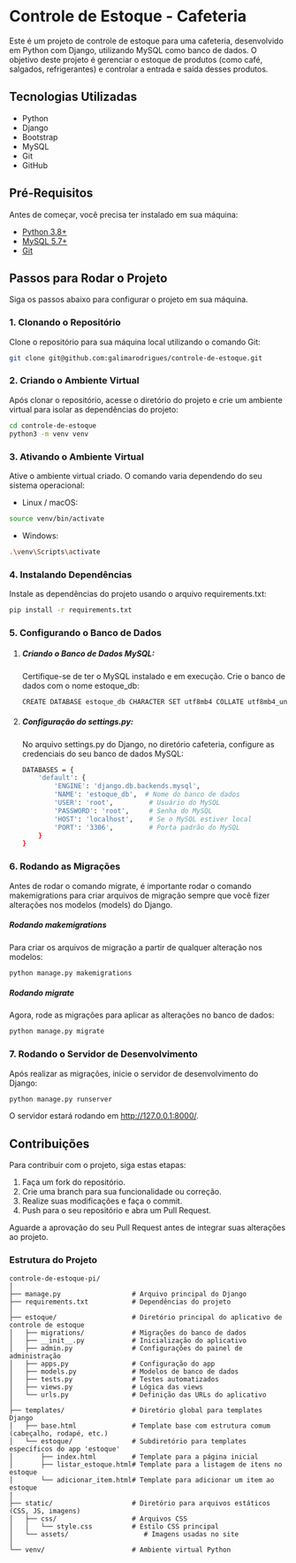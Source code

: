 # Controle de Estoque - Cafeteria

Este é um projeto de controle de estoque para uma cafeteria, desenvolvido em Python com Django, utilizando MySQL como banco de dados. O objetivo deste projeto é gerenciar o estoque de produtos (como café, salgados, refrigerantes) e controlar a entrada e saída desses produtos.

## Tecnologias Utilizadas

- Python
- Django
- Bootstrap
- MySQL
- Git
- GitHub

## Pré-Requisitos

Antes de começar, você precisa ter instalado em sua máquina:

- [Python 3.8+](https://www.python.org/downloads/)
- [MySQL 5.7+](https://dev.mysql.com/downloads/)
- [Git](https://git-scm.com/)

## Passos para Rodar o Projeto

Siga os passos abaixo para configurar o projeto em sua máquina.

### 1. Clonando o Repositório

Clone o repositório para sua máquina local utilizando o comando Git:

```bash
git clone git@github.com:galimarodrigues/controle-de-estoque.git
```

### 2. Criando o Ambiente Virtual

Após clonar o repositório, acesse o diretório do projeto e crie um ambiente virtual para isolar as dependências do projeto:

```bash
cd controle-de-estoque
python3 -m venv venv
```

### 3. Ativando o Ambiente Virtual

Ative o ambiente virtual criado. O comando varia dependendo do seu sistema operacional:

- Linux / macOS:
```bash
source venv/bin/activate
```

- Windows:
```bash
.\venv\Scripts\activate
```

### 4. Instalando Dependências
Instale as dependências do projeto usando o arquivo requirements.txt:

```bash
pip install -r requirements.txt
```

### 5. Configurando o Banco de Dados
1. ##### Criando o Banco de Dados MySQL:
    Certifique-se de ter o MySQL instalado e em execução. Crie o banco de dados com o nome estoque_db:
    ```bash
    CREATE DATABASE estoque_db CHARACTER SET utf8mb4 COLLATE utf8mb4_unicode_ci;
    ```

2. ##### Configuração do settings.py:
    No arquivo settings.py do Django, no diretório cafeteria, configure as credenciais do seu banco de dados MySQL:
    ```bash
    DATABASES = {
        'default': {
            'ENGINE': 'django.db.backends.mysql',
            'NAME': 'estoque_db',  # Nome do banco de dados
            'USER': 'root',         # Usuário do MySQL
            'PASSWORD': 'root',     # Senha do MySQL
            'HOST': 'localhost',    # Se o MySQL estiver local
            'PORT': '3306',         # Porta padrão do MySQL
        }
    }
    ```

### 6. Rodando as Migrações
Antes de rodar o comando migrate, é importante rodar o comando makemigrations para criar arquivos de migração sempre que você fizer alterações nos modelos (models) do Django.

##### Rodando makemigrations
Para criar os arquivos de migração a partir de qualquer alteração nos modelos:

```bash
python manage.py makemigrations
```

##### Rodando migrate
Agora, rode as migrações para aplicar as alterações no banco de dados:

```bash
python manage.py migrate
```

### 7. Rodando o Servidor de Desenvolvimento
Após realizar as migrações, inicie o servidor de desenvolvimento do Django:

```bash
python manage.py runserver
```

O servidor estará rodando em http://127.0.0.1:8000/.

## Contribuições

Para contribuir com o projeto, siga estas etapas:

1. Faça um fork do repositório.
2. Crie uma branch para sua funcionalidade ou correção.
3. Realize suas modificações e faça o commit.
4. Push para o seu repositório e abra um Pull Request.

Aguarde a aprovação do seu Pull Request antes de integrar suas alterações ao projeto.

### Estrutura do Projeto
```
controle-de-estoque-pi/
│
├── manage.py                  # Arquivo principal do Django
├── requirements.txt           # Dependências do projeto
│
├── estoque/                   # Diretório principal do aplicativo de controle de estoque
│   ├── migrations/            # Migrações do banco de dados
│   ├── __init__.py            # Inicialização do aplicativo
│   ├── admin.py               # Configurações do painel de administração
│   ├── apps.py                # Configuração do app
│   ├── models.py              # Modelos de banco de dados
│   ├── tests.py               # Testes automatizados
│   ├── views.py               # Lógica das views
│   └── urls.py                # Definição das URLs do aplicativo
│
├── templates/                 # Diretório global para templates Django
│   ├── base.html              # Template base com estrutura comum (cabeçalho, rodapé, etc.)
│   └── estoque/               # Subdiretório para templates específicos do app 'estoque'
│       ├── index.html         # Template para a página inicial
│       ├── listar_estoque.html# Template para a listagem de itens no estoque
│       └── adicionar_item.html# Template para adicionar um item ao estoque
│
├── static/                    # Diretório para arquivos estáticos (CSS, JS, imagens)
│   ├── css/                   # Arquivos CSS
│   │   └── style.css          # Estilo CSS principal
│   └── assets/                   # Imagens usadas no site
│
└── venv/                      # Ambiente virtual Python
```
